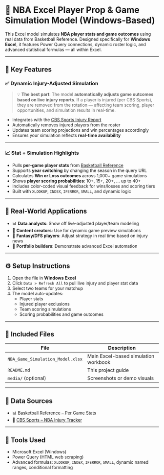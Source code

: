 # 🏀 NBA Excel Player Prop & Game Simulation Model (Windows-Based)

This Excel model simulates **NBA player stats and game outcomes** using real data from Basketball Reference. Designed specifically for **Windows Excel**, it features Power Query connections, dynamic roster logic, and advanced statistical formulas — all within Excel.

----

## 🔧 Key Features

### ✅ Dynamic Injury-Adjusted Simulation
> 💡 **The best part**: The model **automatically adjusts game outcomes based on live injury reports**. If a player is injured (per CBS Sports), they are removed from the rotation — affecting team scoring, player opportunities, and simulation results in real-time.

- Integrates with the [CBS Sports Injury Report](https://www.cbssports.com/nba/injuries/)
- Automatically removes injured players from the roster
- Updates team scoring projections and win percentages accordingly
- Ensures your simulation reflects **real-time availability**

---

### 📈 Stat + Simulation Highlights

- Pulls **per-game player stats** from [Basketball Reference](https://www.basketball-reference.com/leagues/NBA_2023_per_game.html)
- Supports **year switching** by changing the season in the query URL
- Calculates **Win or Loss outcomes** across 1,000+ game simulations
- Shows **player scoring probabilities**: 10+, 15+, 20+, … up to 40+
- Includes color-coded visual feedback for wins/losses and scoring tiers
- Built with `XLOOKUP`, `INDEX`, `IFERROR`, `SMALL`, and dynamic logic

---

## 🧠 Real-World Applications

- 📊 **Data analysts**: Show off live-adjusted player/team modeling
- 🎥 **Content creators**: Use for dynamic game preview simulations
- 🧠 **Fantasy/DFS players**: Adjust strategy in real time based on injury news
- 💼 **Portfolio builders**: Demonstrate advanced Excel automation

---

## ⚙️ Setup Instructions

1. Open the file in **Windows Excel**
2. Click `Data > Refresh All` to pull live injury and player stat data
3. Select two teams for your matchup
4. The model auto-updates:
   - Player stats
   - Injured player exclusions
   - Team scoring simulations
   - Scoring probabilities and game outcomes

---

## 📁 Included Files

| File | Description |
|------|-------------|
| `NBA_Game_Simulation_Model.xlsx` | Main Excel-based simulation workbook |
| `README.md` | This project guide |
| `media/` (optional) | Screenshots or demo visuals |

---

## 📡 Data Sources

- 📊 [Basketball Reference – Per Game Stats](https://www.basketball-reference.com/leagues/NBA_2023_per_game.html)
- 🩼 [CBS Sports – NBA Injury Tracker](https://www.cbssports.com/nba/injuries/)

---

## 🧰 Tools Used

- Microsoft Excel (Windows)
- Power Query (HTML web scraping)
- Advanced formulas: `XLOOKUP`, `INDEX`, `IFERROR`, `SMALL`, dynamic named ranges, conditional formatting
